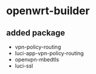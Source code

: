 # openwrt-builder

## added package

- vpn-policy-routing
- luci-app-vpn-policy-routing
- openvpn-mbedtls
- luci-ssl
